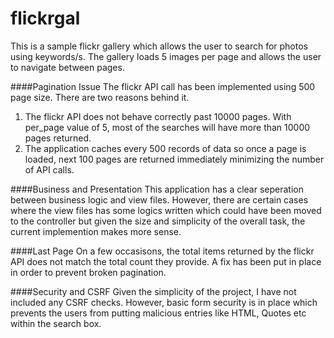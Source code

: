 # flickrgal
This is a sample flickr gallery which allows the user to search for photos using keywords/s. The gallery loads 5 images per page and allows the user to navigate between pages.

####Pagination Issue
The flickr API call has been implemented using 500 page size. There are two reasons behind it.
1. The flickr API does not behave correctly past 10000 pages. With per_page value of 5, most of the searches will have more than 10000 pages returned.
2. The application caches every 500 records of data so once a page is loaded, next 100 pages are returned immediately minimizing the number of API calls.

####Business and Presentation
This application has a clear seperation between business logic and view files. However, there are certain cases where the view files has some logics written which could have been moved to the controller but given the size and simplicity of the overall task, the current implemention makes more sense.

####Last Page
On a few occasisons, the total items returned by the flickr API does not match the total count they provide. A fix has been put in place in order to prevent broken pagination.

####Security and CSRF
Given the simplicity of the project, I have not included any CSRF checks. However, basic form security is in place which prevents the users from putting malicious entries like HTML, Quotes etc within the search box.

